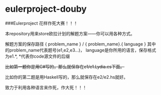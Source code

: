 eulerproject-douby
==================

###Eulerproject 花样作死大赛！！！

本repository用来store欧拉计划的解题方案——你可以用各种方式。

解题方案的保存路径 { problem_name } / { problem_name}.{ language }  其中的problem_name代表题号(e1,e2,e3...)， language是你所用的语言，保存格式为e1.*, *代表你code源文件的后缀

~~比如第一题你是用C#写的，那么就保存在e1/e1.Lydia.cs下面。~~

比如你的第二题是用Haskell写的，那么就保存在e2/e2.hs就好。

致力于利用各种语言来作死，作大死！！！

